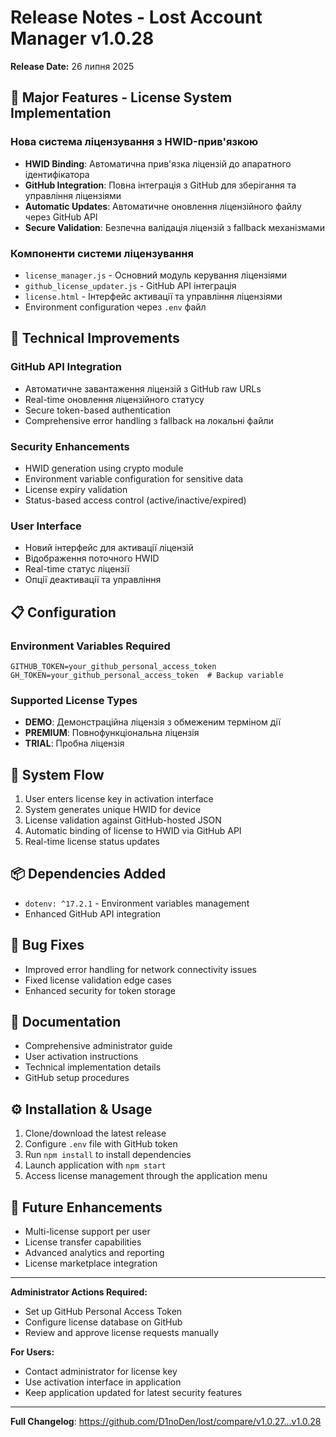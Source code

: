 # Release Notes - Lost Account Manager v1.0.28

**Release Date:** 26 липня 2025

## 🔐 Major Features - License System Implementation

### Нова система ліцензування з HWID-прив'язкою
- **HWID Binding**: Автоматична прив'язка ліцензій до апаратного ідентифікатора
- **GitHub Integration**: Повна інтеграція з GitHub для зберігання та управління ліцензіями
- **Automatic Updates**: Автоматичне оновлення ліцензійного файлу через GitHub API
- **Secure Validation**: Безпечна валідація ліцензій з fallback механізмами

### Компоненти системи ліцензування
- `license_manager.js` - Основний модуль керування ліцензіями
- `github_license_updater.js` - GitHub API інтеграція
- `license.html` - Інтерфейс активації та управління ліцензіями
- Environment configuration через `.env` файл

## 🔧 Technical Improvements

### GitHub API Integration
- Автоматичне завантаження ліцензій з GitHub raw URLs
- Real-time оновлення ліцензійного статусу
- Secure token-based authentication
- Comprehensive error handling з fallback на локальні файли

### Security Enhancements
- HWID generation using crypto module
- Environment variable configuration for sensitive data
- License expiry validation
- Status-based access control (active/inactive/expired)

### User Interface
- Новий інтерфейс для активації ліцензій
- Відображення поточного HWID
- Real-time статус ліцензії
- Опції деактивації та управління

## 📋 Configuration

### Environment Variables Required
```properties
GITHUB_TOKEN=your_github_personal_access_token
GH_TOKEN=your_github_personal_access_token  # Backup variable
```

### Supported License Types
- **DEMO**: Демонстраційна ліцензія з обмеженим терміном дії
- **PREMIUM**: Повнофункціональна ліцензія
- **TRIAL**: Пробна ліцензія

## 🔄 System Flow
1. User enters license key in activation interface
2. System generates unique HWID for device
3. License validation against GitHub-hosted JSON
4. Automatic binding of license to HWID via GitHub API
5. Real-time license status updates

## 📦 Dependencies Added
- `dotenv: ^17.2.1` - Environment variables management
- Enhanced GitHub API integration

## 🐛 Bug Fixes
- Improved error handling for network connectivity issues
- Fixed license validation edge cases
- Enhanced security for token storage

## 📖 Documentation
- Comprehensive administrator guide
- User activation instructions
- Technical implementation details
- GitHub setup procedures

## ⚙️ Installation & Usage
1. Clone/download the latest release
2. Configure `.env` file with GitHub token
3. Run `npm install` to install dependencies
4. Launch application with `npm start`
5. Access license management through the application menu

## 🔮 Future Enhancements
- Multi-license support per user
- License transfer capabilities
- Advanced analytics and reporting
- License marketplace integration

---

**Administrator Actions Required:**
- Set up GitHub Personal Access Token
- Configure license database on GitHub
- Review and approve license requests manually

**For Users:**
- Contact administrator for license key
- Use activation interface in application
- Keep application updated for latest security features

---

**Full Changelog**: https://github.com/D1noDen/lost/compare/v1.0.27...v1.0.28
